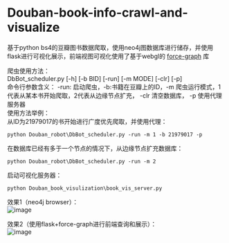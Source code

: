 # Douban-book-info-crawl-and-visualize
基于python bs4的豆瓣图书数据爬取，使用neo4j图数据库进行储存，并使用flask进行可视化展示，前端视图可视化使用了基于webgl的 [force-graph](https://github.com/vasturiano/3d-force-graph) 库  

爬虫使用方法：  
DbBot_scheduler.py [-h] [-b BID] [-run] [-m MODE] [-clr] [-p]  
命令行参数含义： -run: 启动爬虫，-b:书籍在豆瓣上的ID，-m 爬虫运行模式，1代表从某本书开始爬取，2代表从边缘节点扩充， -clr 清空数据库， -p 使用代理服务器  
使用方法举例：   
从ID为21979017的书开始进行广度优先爬取，并使用代理： 

    python Douban_robot\DbBot_scheduler.py -run -m 1 -b 21979017 -p  
 
在数据库已经有多于一个节点的情况下，从边缘节点扩充数据库： 

    python Douban_robot\DbBot_scheduler.py -run -m 2   

启动可视化服务器：

    python Douban_book_visulization\book_vis_server.py

效果1（neo4j browser）：  
![image](https://github.com/lusixing/Douban-book-info-crawl-and-visualize/blob/master/images/graph1.png)

效果2（使用flask+force-graph进行前端查询和展示）：   
![image](https://github.com/lusixing/Douban-book-info-crawl-and-visualize/blob/master/images/graph2.jpg)

